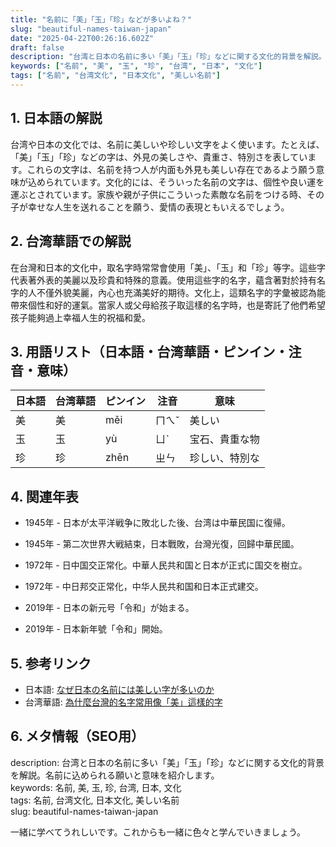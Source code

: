 ```yaml
---
title: "名前に「美」「玉」「珍」などが多いよね？"
slug: "beautiful-names-taiwan-japan"
date: "2025-04-22T00:26:16.602Z"
draft: false
description: "台湾と日本の名前に多い「美」「玉」「珍」などに関する文化的背景を解説。名前に込められる願いと意味を紹介します。"
keywords: ["名前", "美", "玉", "珍", "台湾", "日本", "文化"]
tags: ["名前", "台湾文化", "日本文化", "美しい名前"]
---
```


## 1. 日本語の解説  
台湾や日本の文化では、名前に美しいや珍しい文字をよく使います。たとえば、「美」「玉」「珍」などの字は、外見の美しさや、貴重さ、特別さを表しています。これらの文字は、名前を持つ人が内面も外見も美しい存在であるよう願う意味が込められています。文化的には、そういった名前の文字は、個性や良い運を運ぶとされています。家族や親が子供にこういった素敵な名前をつける時、その子が幸せな人生を送れることを願う、愛情の表現ともいえるでしょう。

## 2. 台湾華語での解説  
在台灣和日本的文化中，取名字時常常會使用「美」、「玉」和「珍」等字。這些字代表著外表的美麗以及珍貴和特殊的意義。使用這些字的名字，蘊含著對於持有名字的人不僅外貌美麗，內心也充滿美好的期待。文化上，這類名字的字彙被認為能帶來個性和好的運氣。當家人或父母給孩子取這樣的名字時，也是寄託了他們希望孩子能夠過上幸福人生的祝福和愛。

## 3. 用語リスト（日本語・台湾華語・ピンイン・注音・意味）  

| 日本語  | 台湾華語 | ピンイン   | 注音   | 意味                     |
|---------|---------|------------|--------|--------------------------|
| 美      | 美      | měi        | ㄇㄟˇ   | 美しい                  |
| 玉      | 玉      | yù         | ㄩˋ    | 宝石、貴重な物          |
| 珍      | 珍      | zhēn       | ㄓㄣ   | 珍しい、特別な          |

## 4. 関連年表  

- 1945年 - 日本が太平洋戦争に敗北した後、台湾は中華民国に復帰。  
- 1945年 - 第二次世界大戦結束，日本戰敗，台灣光復，回歸中華民國。

- 1972年 - 日中国交正常化。中華人民共和国と日本が正式に国交を樹立。  
- 1972年 - 中日邦交正常化，中华人民共和国和日本正式建交。

- 2019年 - 日本の新元号「令和」が始まる。  
- 2019年 - 日本新年號「令和」開始。

## 5. 参考リンク  

- 日本語: [なぜ日本の名前には美しい字が多いのか](https://example.com/japanese-names)
- 台湾華語: [為什麼台灣的名字常用像「美」這樣的字](https://example.com/taiwanese-names)

## 6. メタ情報（SEO用）  

description: 台湾と日本の名前に多い「美」「玉」「珍」などに関する文化的背景を解説。名前に込められる願いと意味を紹介します。  
keywords: 名前, 美, 玉, 珍, 台湾, 日本, 文化  
tags: 名前, 台湾文化, 日本文化, 美しい名前  
slug: beautiful-names-taiwan-japan

一緒に学べてうれしいです。これからも一緒に色々と学んでいきましょう。